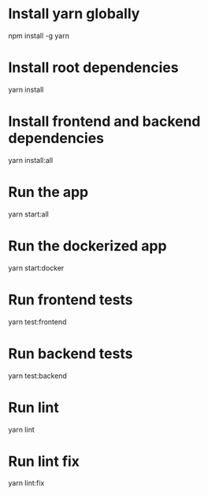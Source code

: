 # Install yarn globally

npm install -g yarn

# Install root dependencies

yarn install

# Install frontend and backend dependencies

yarn install:all

# Run the app

yarn start:all

# Run the dockerized app

yarn start:docker

# Run frontend tests

yarn test:frontend

# Run backend tests

yarn test:backend

# Run lint

yarn lint

# Run lint fix

yarn lint:fix
